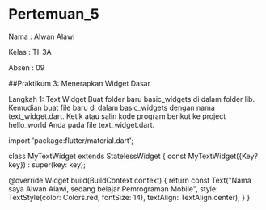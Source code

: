 # Pertemuan_5

Nama : Alwan Alawi

Kelas : TI-3A

Absen : 09


##Praktikum 3: Menerapkan Widget Dasar

Langkah 1: Text Widget
Buat folder baru basic_widgets di dalam folder lib. Kemudian buat file baru di dalam basic_widgets dengan nama text_widget.dart. Ketik atau salin kode program berikut ke project hello_world Anda pada file text_widget.dart.

import 'package:flutter/material.dart';

class MyTextWidget extends StatelessWidget {
  const MyTextWidget({Key? key}) : super(key: key);

  @override
  Widget build(BuildContext context) {
    return const Text("Nama saya Alwan Alawi, sedang belajar Pemrograman Mobile",
        style: TextStyle(color: Colors.red, fontSize: 14),
        textAlign: TextAlign.center);
  }
}


